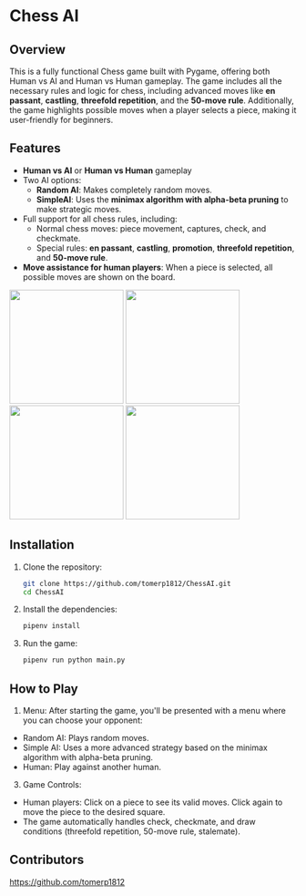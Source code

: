 # Chess AI

## Overview
This is a fully functional Chess game built with Pygame, offering both Human vs AI and Human vs Human gameplay. The game includes all the necessary rules and logic for chess, including advanced moves like **en passant**, **castling**, **threefold repetition**, and the **50-move rule**. Additionally, the game highlights possible moves when a player selects a piece, making it user-friendly for beginners.

## Features
- **Human vs AI** or **Human vs Human** gameplay
- Two AI options:
  - **Random AI**: Makes completely random moves.
  - **SimpleAI**: Uses the **minimax algorithm with alpha-beta pruning** to make strategic moves.
- Full support for all chess rules, including:
  - Normal chess moves: piece movement, captures, check, and checkmate.
  - Special rules: **en passant**, **castling**, **promotion**, **threefold repetition**, and **50-move rule**.
- **Move assistance for human players**: When a piece is selected, all possible moves are shown on the board.

<img src="https://github.com/user-attachments/assets/1c5862a0-2ab5-439b-a5a5-123465fd04e6" width="200" height="200">
<img src="https://github.com/user-attachments/assets/91a07078-5880-4809-abcf-cdb564f582a4" width="200" height="200">
<img src="https://github.com/user-attachments/assets/7ffa7b43-b5dd-4817-9e15-881ae0cafed8" width="200" height="200">
<img src="https://github.com/user-attachments/assets/fbe9cfae-5ec0-437f-ade8-46a40acf5506" width="200" height="200">


## Installation
1. Clone the repository:
   ```bash
   git clone https://github.com/tomerp1812/ChessAI.git
   cd ChessAI
   ```
2. Install the dependencies:
   ```bash
   pipenv install
   ```
3. Run the game:
   ```bash
   pipenv run python main.py
   ```

## How to Play
1. Menu: After starting the game, you'll be presented with a menu where you can choose your opponent:
  * Random AI: Plays random moves.
  * Simple AI: Uses a more advanced strategy based on the minimax algorithm with alpha-beta pruning.
  * Human: Play against another human.
3. Game Controls:
  * Human players: Click on a piece to see its valid moves. Click again to move the piece to the desired square.
  * The game automatically handles check, checkmate, and draw conditions (threefold repetition, 50-move rule, stalemate).

## Contributors
https://github.com/tomerp1812
